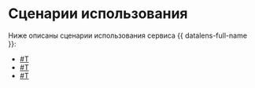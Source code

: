 # Сценарии использования

Ниже описаны сценарии использования сервиса {{ datalens-full-name }}:

- [#T](data-from-csv-visualization.md)
- [#T](data-from-db-visualization.md)
- [#T](data-from-metrica-visualization.md)
